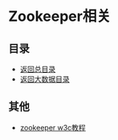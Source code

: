 # Zookeeper相关
## 目录
- [返回总目录](../../README.md#项目目录)
- [返回大数据目录](../README.md)
## 其他

- [zookeeper w3c教程](https://www.w3cschool.cn/zookeeper/)